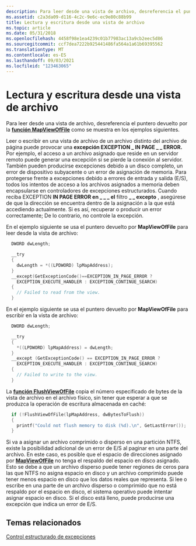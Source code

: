 ```yaml
---
description: Para leer desde una vista de archivo, desreferencia el puntero devuelto por la función MapViewOfFile como se muestra en los ejemplos siguientes.
ms.assetid: c2a3da09-d116-4c2c-9e6c-ec9e80c88b99
title: Lectura y escritura desde una vista de archivo
ms.topic: article
ms.date: 05/31/2018
ms.openlocfilehash: 4458f98e1ea4239c01b77983ac13a9cb2eec5d86
ms.sourcegitcommit: ccf7dea7222b925441486fa564a1a61b69395562
ms.translationtype: MT
ms.contentlocale: es-ES
ms.lasthandoff: 09/03/2021
ms.locfileid: "123463065"
---
```

# <a name="reading-and-writing-from-a-file-view"></a>Lectura y escritura desde una vista de archivo

Para leer desde una vista de archivo, desreferencia el puntero devuelto por la [**función MapViewOfFile**](/windows/win32/api/memoryapi/nf-memoryapi-mapviewoffile) como se muestra en los ejemplos siguientes.

Leer o escribir en una vista de archivo de un archivo distinto del archivo de página puede provocar una **excepción EXCEPTION \_ IN PAGE \_ \_ ERROR.** Por ejemplo, el acceso a un archivo asignado que reside en un servidor remoto puede generar una excepción si se pierde la conexión al servidor. También pueden producirse excepciones debido a un disco completo, un error de dispositivo subyacente o un error de asignación de memoria. Para protegerse frente a excepciones debido a errores de entrada y salida (E/S), todos los intentos de acceso a los archivos asignados a memoria deben encapsularse en controladores de excepciones estructurados. Cuando reciba EXCEPTION **IN PAGE ERROR en \_ \_ \_ el** filtro **\_ \_ excepto** , asegúrese de que la dirección se encuentra dentro de la asignación a la que está accediendo actualmente. Si es así, recuperar o producir un error correctamente; De lo contrario, no controle la excepción.

En el ejemplo siguiente se usa el puntero devuelto por **MapViewOfFile** para leer desde la vista de archivo:


```C++
  DWORD dwLength;

  __try
  {
    dwLength = *((LPDWORD) lpMapAddress);
  }
  __except(GetExceptionCode()==EXCEPTION_IN_PAGE_ERROR ?
    EXCEPTION_EXECUTE_HANDLER : EXCEPTION_CONTINUE_SEARCH)
  {
    // Failed to read from the view.
  }
```



En el ejemplo siguiente se usa el puntero devuelto por **MapViewOfFile** para escribir en la vista de archivo:


```C++
  DWORD dwLength;

  __try
  {
    *((LPDWORD) lpMapAddress) = dwLength;
  }
  __except (GetExceptionCode() == EXCEPTION_IN_PAGE_ERROR ? 
    EXCEPTION_EXECUTE_HANDLER : EXCEPTION_CONTINUE_SEARCH)
  {
    // Failed to write to the view.
  }
```



La [**función FlushViewOfFile**](/windows/win32/api/memoryapi/nf-memoryapi-flushviewoffile) copia el número especificado de bytes de la vista de archivo en el archivo físico, sin tener que esperar a que se produzca la operación de escritura almacenada en caché:


```C++
  if (!FlushViewOfFile(lpMapAddress, dwBytesToFlush)) 
  {
    printf("Could not flush memory to disk (%d).\n", GetLastError()); 
  }
```



Si va a asignar un archivo comprimido o disperso en una partición NTFS, existe la posibilidad adicional de un error de E/S al paginar en una parte del archivo. En este caso, es posible que el espacio de direcciones asignado por [**MapViewOfFile**](/windows/win32/api/memoryapi/nf-memoryapi-mapviewoffile) no tenga el respaldo del espacio en disco asignado. Esto se debe a que un archivo disperso puede tener regiones de ceros para las que NTFS no asigna espacio en disco y un archivo comprimido puede tener menos espacio en disco que los datos reales que representa. Si lee o escribe en una parte de un archivo disperso o comprimido que no está respaldo por el espacio en disco, el sistema operativo puede intentar asignar espacio en disco. Si el disco está lleno, puede producirse una excepción que indica un error de E/S.

## <a name="related-topics"></a>Temas relacionados

<dl> <dt>

[Control estructurado de excepciones](../debug/structured-exception-handling.md)
</dt> </dl>

 

 
